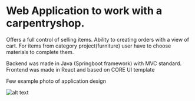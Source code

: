 # Web Application to work with a carpentryshop.
Offers a full control of selling items. Ability to creating orders with a view of cart. For items from category project(furniture) user have to choose materials to complete them.

Backend was made in Java (Springboot framework) with MVC standard.
Frontend was made in React and based on CORE UI template

Few example photo of application design 

![alt text](https://github.com/TomaszKonkel/photo/Dashoboard.png)
